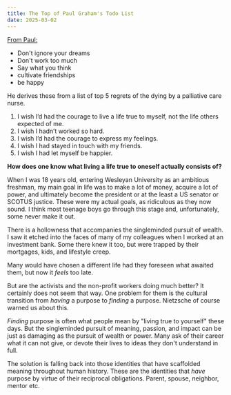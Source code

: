 ```yaml
---
title: The Top of Paul Graham's Todo List
date: 2025-03-02
---
```

[From Paul:](https://paulgraham.com/todo.html)

- Don't ignore your dreams
- Don't work too much
- Say what you think
- cultivate friendships
- be happy

He derives these from a list of top 5 regrets of the dying by a palliative care nurse.

1.  I wish I’d had the courage to live a life true to myself, not the life others expected of me.
2.  I wish I hadn’t worked so hard.
3.  I wish I’d had the courage to express my feelings.
4.  I wish I had stayed in touch with my friends.
5.  I wish I had let myself be happier.

**How does one know what living a life true to oneself actually consists of?**

When I was 18 years old, entering Wesleyan University as an ambitious freshman, my main goal in life was to make a lot of money, acquire a lot of power, and ultimately become the president or at the least a US senator or SCOTUS justice. These were my actual goals, as ridiculous as they now sound.  I think most teenage boys go through this stage and, unfortunately, some never make it out.  

There is a hollowness that accompanies the singleminded pursuit of wealth.  I saw it etched into the faces of many of my colleagues when I worked at an investment bank.  Some there knew it too, but were trapped by their mortgages, kids, and lifestyle creep.  

Many would have chosen a different life had they foreseen what awaited them, but now it *feels* too late.

But are the activists and the non-profit workers doing much better?  It certainly does not seem that way. One problem for them is the cultural transition from *having* a purpose to *finding* a purpose. Nietzsche of course warned us about this. 

*Finding* purpose is often what people mean by "living true to yourself" these days. But the singleminded pursuit of meaning, passion, and impact can be just as damaging as the pursuit of wealth or power. Many ask of their career what it can not give, or devote their lives to ideas they don't understand in full. 

The solution is falling back into those identities that have scaffolded meaning throughout human history. These are the identities that *have* purpose by virtue of their reciprocal obligations. Parent, spouse, neighbor, mentor etc. 